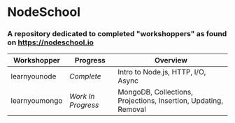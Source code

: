# NodeSchool
### A repository dedicated to completed "workshoppers" as found on https://nodeschool.io

| Workshopper | Progress |  Overview |
| -------- | --------------------------- | ----------- |
learnyounode| *Complete* | Intro to Node.js, HTTP, I/O, Async
learnyoumongo| *Work In Progress* | MongoDB, Collections, Projections, Insertion, Updating, Removal

